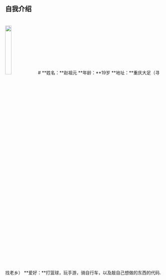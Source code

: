 ## 自我介绍
#
<img src="http://b319.photo.store.qq.com/psb?/V10Hvxck4QCdZ7/9VlZEeZ7iUG5AETyudX15.BuTF2dwnvjkY*ZNGHZrqE!/b/dD8BAAAAAAAA&bo=OASgBQAAAAARB6k!&rf=viewer_4" width="20%" alt=""/>
#
**姓名：**赵祖元   
**年龄：**19岁  
**地址：**重庆大足（寻找老乡）  
**爱好：**打篮球，玩手游，骑自行车，以及敲自己想做的东西的代码.
